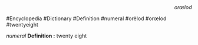 
<div align="right"><i>orœlod</i></div>

#Encyclopedia #Dictionary #Definition #numeral #orëlod #orœlod #twentyeight

*numeral*
**Definition :** twenty eight